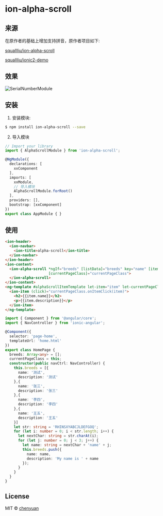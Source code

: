 # ion-alpha-scroll

## 来源

在原作者的基础上增加支持拼音，原作者项目如下:

[squallliu/ion-alpha-scroll](https://github.com/squallliu/ion-alpha-scroll)

[squallliu/ionic2-demo](https://github.com/squallliu/ionic2-demo)

## 效果

![SerialNumberModule](./docs/AlphaScrollModule.gif)

## 安装

1. 安装模块:

```bash
$ npm install ion-alpha-scroll --save
```

2. 导入模块

```typescript
// Import your library
import { AlphaScrollModule } from 'ion-alpha-scroll';

@NgModule({
  declarations: [
    xxComponent
  ],
  imports: [
    xxModule,
    // 导入模块
    AlphaScrollModule.forRoot()
  ],
  providers: [],
  bootstrap: [xxComponent]
})
export class AppModule { }
```

## 使用

```html
<ion-header>
  <ion-navbar>
    <ion-title>alpha-scroll</ion-title>
  </ion-navbar>
</ion-header>
<ion-content>
  <ion-alpha-scroll *ngIf="breeds" [listData]="breeds" key="name" [itemTemplate]="alphaScrollItemTemplate"
                    [currentPageClass]="currentPageClass">
  </ion-alpha-scroll>
</ion-content>
<ng-template #alphaScrollItemTemplate let-item="item" let-currentPageClass="currentPageClass">
  <ion-item (click)="currentPageClass.onItemClick(item)">
    <h2>{{item.name}}</h2>
    <p>{{item.description}}</p>
  </ion-item>
</ng-template>
```

```ts
import { Component } from '@angular/core';
import { NavController } from 'ionic-angular';

@Component({
  selector: 'page-home',
  templateUrl: 'home.html'
})
export class HomePage {
  breeds: Array<any> = [];
  currentPageClass = this;
  constructor(public navCtrl: NavController) {
    this.breeds = [{
      name: '测试',
      description: '测试'
    },{
      name: '张三',
      description: '张三'
    },{
      name: '李四',
      description: '李四'
    },{
      name: '王五',
      description: '王五'
    }]
    let str: string = 'RHINSXYABCJLDEFGOQ';
    for (let i: number = 0; i < str.length; i++) {
      let nextChar: string = str.charAt(i);
      for (let j: number = 0; j < 3; j++) {
        let name: string = nextChar + 'name' + j;
        this.breeds.push({
          name: name,
          description: 'My name is ' + name
        });
      }
    }
  }
}

```

## License

MIT © [chenyuan](mailto:chenyuanchn@foxmail.com)
